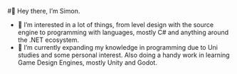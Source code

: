 #👋 Hey there, I’m Simon.
  
- 👀 I’m interested in a lot of things, from level design with the source engine to programming with languages, mostly C# and anything around the .NET ecosystem.
- 🌱 I’m currently expanding my knowledge in programming due to Uni studies and some personal interest. Also doing a handy work in learning Game Design Engines, mostly Unity and Godot.

<!---
Co-Shadow/Co-Shadow is a ✨ special ✨ repository because its `README.md` (this file) appears on your GitHub profile.
You can click the Preview link to take a look at your changes.
--->
